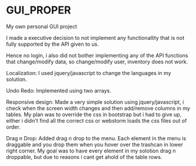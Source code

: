 # GUI_PROPER
My own personal GUI project

I made a executive decision to not implement any functionallity
that is not fully supported by the API given to us.

Hence no login, i also did not bother implementing any of the
API functions that change/modify data, so change/modify user,
inventory does not work.

Localization:
I used jquery/javascript to change the languages in my solution.

Undo Redo:
Implemented using two arrays. 

Responsive design:
Made a very simple solution using jquery/javascript, i check when
the screen width changes and then add/remove columns in my tables.
My plan was to override the css in bootstrap but i had to give up,
either i didn't find all the correct css or webstorm loads the css
files out of order.

Drag n Drop:
Added drag n drop to the menu. Each element in the menu is draggable
and you drop them when you hover over the trashcan in lower right
corner. My goal was to have every element in my solotion drag n droppable,
but due to reasons i cant get ahold of the table rows.
